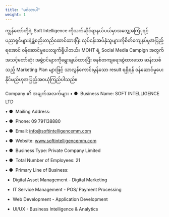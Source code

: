 ```yaml
---
title: "မင်္ဂလာပါ"
weight: 1
---
```


ကျွန်တော်တို့ရဲ့ Soft Intelligence ကိုသက်ဆိုင်ရာနယ်ပယ်မှာအတွေ့အကြံုရင့် ပညာရှင်များနဲ့ဖွဲ့စည်းတည်ထောင်ထားပြီး လုပ်ငန်းအပ်နှံသူများကိုစိတ်ကျေနပ်မှုအပြည့်ရအောင် ၀န်ဆောင်မှုပေးလျက်ရှိပါတယ်။ MOHT ရဲ့ Social Media Campign အတွက် အသင့်တော်ဆုံး အဖွဲ့၀င်များကိုရွေးချယ်ထားပြီး စနစ်တကျရေးဆွဲထားသော ဆန်းသစ်သည့် Marketing Plan များဖြင့် သာလွန်ကောင်းမွန်သော result ရရှိရန် ၀န်ဆောင်မှုပေးနိုင်မည်ဟုအပြည့်အ၀ယုံကြည်ပါသည်။

Company ၏ အချက်အလက်များ
    • ●  Business Name: SOFT INTELLIGENCE  LTD
    
   • ●  Mailing Address: 
    
   • ●  Phone: 09 791138880
    
   • ●  Email: info@softintelligencemm.com 
    
   • ●  Website: www.softintelligencemm.com 
    
   • ●  Business Type: Private Company Limited 
    
   • ●  Total Number of Employees: 21
    
   • ●  Primary Line of Business: 
		
-	Digital Asset Management  	-	Digital Marketing 
		
-	IT Service Management		-	POS/ Payment Processing 
		
-	Web Development				-	Application Development 
		
-	UI/UX						-	Business Intelligence & Analytics
		
		
		
		
		 
		
		 
		
		
		
		